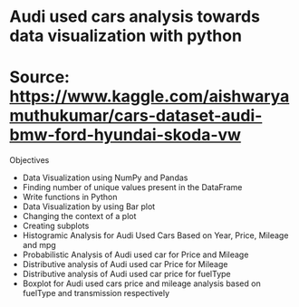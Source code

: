 # Audi used cars analysis towards data visualization with python
# Source: https://www.kaggle.com/aishwaryamuthukumar/cars-dataset-audi-bmw-ford-hyundai-skoda-vw
Objectives
- Data Visualization using NumPy and Pandas
- Finding number of unique values present in the DataFrame
- Write functions in Python
- Data Visualization by using Bar plot
- Changing the context of a plot
- Creating subplots
- Histogramic Analysis for Audi Used Cars Based on Year, Price, Mileage and mpg
- Probabilistic Analysis of Audi used car for Price and Mileage
- Distributive analysis of Audi used car Price for Mileage
- Distributive analysis of Audi used car price for fuelType
- Boxplot for Audi used cars price and mileage analysis based on fuelType and transmission respectively
